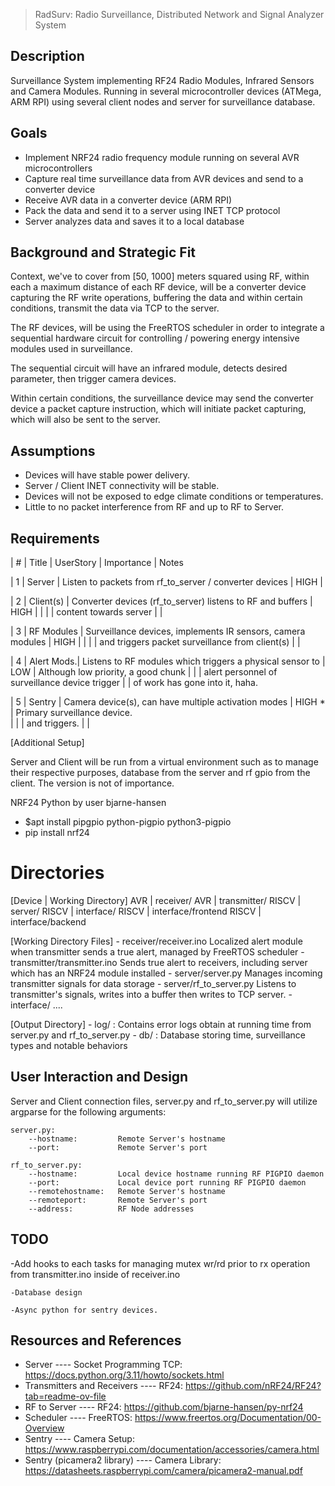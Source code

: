 > RadSurv: Radio Surveillance, Distributed Network and Signal Analyzer System

## Description

Surveillance System implementing RF24 Radio Modules, Infrared Sensors and Camera Modules.
Running in several microcontroller devices (ATMega, ARM RPI) using several client nodes
and server for surveillance database.



## Goals ##

- Implement NRF24 radio frequency module running on several AVR microcontrollers
- Capture real time surveillance data from AVR devices and send to a converter device
- Receive AVR data in a converter device (ARM RPI)
- Pack the data and send it to a server using INET TCP protocol
- Server analyzes data and saves it to a local database



## Background and Strategic Fit

Context, we've to cover from [50, 1000] meters squared using RF, 
within each a maximum distance of each RF device, will be a converter device
capturing the RF write operations, buffering the data and within certain conditions,
transmit the data via TCP to the server.

The RF devices, will be using the FreeRTOS scheduler in order to integrate a sequential hardware circuit
for controlling / powering energy intensive modules used in surveillance.

The sequential circuit will have an infrared module, detects desired parameter, then trigger camera devices.

Within certain conditions, the surveillance device may send the converter device a packet capture instruction,
which will initiate packet capturing, which will also be sent to the server.



## Assumptions

- Devices will have stable power delivery.
- Server / Client INET connectivity will be stable.
- Devices will not be exposed to edge climate conditions or temperatures.
- Little to no packet interference from RF and up to RF to Server.



## Requirements

| # | Title      |   UserStory                                                   | Importance | Notes
  
| 1 | Server     |  Listen to packets from rf_to_server / converter devices      |    HIGH    |

| 2 | Client(s)  |  Converter devices (rf_to_server) listens to RF and buffers   |    HIGH    |
|   |            |  content towards server                                       |            |

| 3 | RF Modules |  Surveillance devices, implements IR sensors, camera modules  |    HIGH    |
|   |            |  and triggers packet surveillance from client(s)              |            |

| 4 | Alert Mods.|  Listens to RF modules which triggers a physical sensor to    |    LOW     | Although low priority, a good chunk
|   |            |  alert personnel of surveillance device trigger               |            | of work has gone into it, haha.

| 5 | Sentry 	 |  Camera device(s), can have multiple activation modes	 |    HIGH *  | Primary surveillance device.	
|   |            |  and triggers.						 |	      |


[Additional Setup]

Server and Client will be run from a virtual environment such as to manage their respective purposes,
database from the server and rf gpio from the client. The version is not of importance.

NRF24 Python by user bjarne-hansen
- $apt install pipgpio python-pigpio python3-pigpio
- pip install nrf24 



# Directories

   [Device   | Working Directory]
    AVR      | receiver/
    AVR      | transmitter/
    RISCV    | server/
    RISCV    | interface/
    RISCV    | interface/frontend
    RISCV    | interface/backend

[Working Directory Files]
    - receiver/receiver.ino         Localized alert module when transmitter sends a true alert, managed by FreeRTOS scheduler
    - transmitter/transmitter.ino   Sends true alert to receivers, including server which has an NRF24 module installed
    - server/server.py              Manages incoming transmitter signals for data storage
    - server/rf_to_server.py        Listens to transmitter's signals, writes into a buffer then writes to TCP server.
    - interface/                    ....

[Output Directory]
    - log/              : Contains error logs obtain at running time from server.py and rf_to_server.py
    - db/               : Database storing time, surveillance types and notable behaviors



## User Interaction and Design

Server and Client connection files, server.py and rf_to_server.py will utilize argparse for the following arguments:

    server.py:
        --hostname:         Remote Server's hostname
        --port:             Remote Server's port

    rf_to_server.py:
        --hostname:         Local device hostname running RF PIGPIO daemon
        --port:             Local device port running RF PIGPIO daemon
        --remotehostname:   Remote Server's hostname
        --remoteport:       Remote Server's port
        --address:          RF Node addresses



## TODO

   -Add hooks to each tasks for managing mutex wr/rd prior to rx 
    operation from transmitter.ino inside of receiver.ino

    -Database design

    -Async python for sentry devices.


## Resources and References

- Server                        ---- Socket Programming TCP: 	https://docs.python.org/3.11/howto/sockets.html
- Transmitters and Receivers    ---- RF24:      		https://github.com/nRF24/RF24?tab=readme-ov-file
- RF to Server                  ---- RF24:      		https://github.com/bjarne-hansen/py-nrf24
- Scheduler                     ---- FreeRTOS:  		https://www.freertos.org/Documentation/00-Overview
- Sentry			---- Camera Setup: 		https://www.raspberrypi.com/documentation/accessories/camera.html
- Sentry (picamera2 library)    ---- Camera Library: 		https://datasheets.raspberrypi.com/camera/picamera2-manual.pdf 
